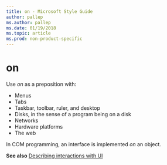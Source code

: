 ```yaml
---
title: on - Microsoft Style Guide
author: pallep
ms.author: pallep
ms.date: 01/19/2018
ms.topic: article
ms.prod: non-product-specific
---
```


# on

Use *on* as a preposition with:

  - Menus
  - Tabs
  - Taskbar, toolbar, ruler, and desktop
  - Disks, in the sense of a program being on a disk
  - Networks
  - Hardware platforms
  - The web

In COM programming, an interface is implemented *on* an object.

**See also** [Describing interactions with UI](~/procedures-instructions/describing-interactions-with-ui.md)
